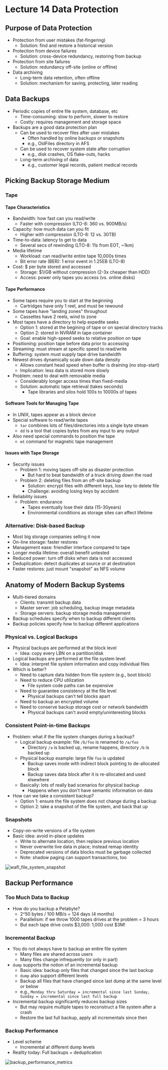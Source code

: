 # Lecture 14 Data Protection

## Purpose of Data Protection

* Protection from user mistakes (fat-fingering)
  * Solution: find and restore a historical version
* Protection from device failures
  * Solution: cross-device redundancy, restoring from backup
* Protection from site failures
  * Solution: redundancy off-site (online or offline)
* Data archiving
  * Long-term data retention, often offline
  * Solution: mechanism for saving, protecting, later reading

## Data Backups

* Periodic copies of entire file system, database, etc
  * Time-consuming: slow to perform, slower to restore
  * Costly: requires management and storage space
* Backups are a good data protection plan
  * Can be used to recover files after user mistakes
    * Often handled by online backups or snapshots
    * e.g., OldFiles directory in AFS
  * Can be used to recover system state after corruption
    * e.g., disk crashes, OS flake-outs, hacks
  * Long-term archiving of data
    * e.g., customer legal records, patient medical records

## Picking Backup Storage Medium

### Tape

#### Tape Characteristics

* Bandwidth: how fast can you read/write
  * Faster with compression (LTO-8: 360 vs. 900MB/s)
* Capacity: how much data can you fit
  * Higher with compression (LTO-8: 12 vs. 30TB)
* Time-to-data: latency to get to data
  * Several secs of rewinding (LTO-8: 11s from EOT, ~1km)
* Media lifetime
  * Workload: can read/write entire tape 10,000s times
  * Bit error rate (BER): 1 error event in 1.25EB (LTO-8)
* Cost: $ per byte stored and accessed
  * Storage: $1/GB without compression (2-3x cheaper than HDD)
  * Access: power only tapes you access (vs. online disks)

#### Tape Performance

* Some tapes require you to start at the beginning
  * Cartridges have only 1 reel, and must be rewound
* Some tapes have "landing zones" throughout
  * Cassettes have 2 reels, wind to zone
* Most tapes have a directory to help expedite seeks
  * Option 1: stored at the begining of tape or on special directory tracks
  * Option 2: stored in NVRAM in tape container
  * Goal: enable high-speed seeks to relative position on tape
* Positioning: position tape before data prior to accessing
* Streaming: must stream at specific speed to read/write
* Buffering: system must supply tape drive bandwidth
* Newest drives dynamically scale down data density
  * Allows constant head speed when buffer is draining (no stop-start)
  * Implication: less data is stored more slowly
* Problem: need to deal with removable media
  * Considerably longer access times than fixed-media
  * Solution: automatic tape retrieval (takes seconds)
    * Tape libraries and silos hold 100s to 10000s of tapes

#### Software Tools for Managing Tape

* In UNIX, tapes appear as a block device
* Special software to read/write tapes
  * `tar` combines lots of files/directories into a single byte stream
  * `dd` is a tool that copies bytes from any input to any output
* Also need special commands to position the tape
  * `mt` command for magnetic tape management

#### Issues with Tape Storage

* Security issues
  * Problem 1: moving tapes off-site as disaster protection
    * But hard to beat bandwidth of a truck driving down the road
  * Problem 2: deleting files from an off-site backup
    * Solution: encrypt files with different keys, lose key to delete file
    * Challenge: avoiding losing keys by accident
* Reliability issues
  * Problem: endurance
    * Tapes eventually lose their data (15-30years)
    * Environmental conditions as storage sites can affect lifetime

### Alternative: Disk-based Backup

* Most big storage companies selling it now
* On-line storage: faster restores
* Management ease: friendlier interface compared to tape
* Longer media lifetime: overall benefit untested
* Reduced power: turn off disks when data is not accessed
* Deduplication: detect duplicates at source or at destination
* Faster restores: just mount "snapshot" as NFS volume

## Anatomy of Modern Backup Systems

* Multi-tiered domains
  * Clients: transmit backup data
  * Master server: job scheduling, backup image metadata
  * Storage servers: backup storage media management
* Backup schedules specify when to backup different clients
* Backup policies specify how to backup different applications

### Physical vs. Logical Backups

* Physical backups are performed at the block level
  * Idea: copy every LBN on a partition/disk
* Logical backups are performed at the file system level
  * Idea: interpret file system information and copy individual files
* Which is better?
  * Need to capture data hidden from file system (e.g., boot block)
  * Need to reduce CPU utilization
    * File system code paths can be expensive
  * Need to guarantee consistency at the file level
    * Physical backups can't tell blocks apart
  * Need to backup an encrypted volume
  * Need to conserve backup storage cost or network bandwidth
    * Physical backups can't avoid empty/uninteresting blocks

### Consistent Point-in-time Backups

* Problem: what if the file system changes during a backup?
  * Logical backup example: file `/b/foo` is renamed  to `/a/foo`
    * Directory `/a` is backed up, rename happens, directory `/b` is backed up
  * Physical backup example: large file `foo` is updated
    * Backup saves inode with indirect block pointing to de-allocated block
    * Backup saves data block after it is re-allocated and used elsewhere
  * Basically: lots of really bad scenarios for physical backup
    * Happens when you don't have semantic information on data
* How can we take a consistent backup?
  * Option 1: ensure the file system does not change during a backup
  * Option 2: take a snapshot of the file system, and back that up

### Snapshots

* Copy-on-write versions of a file system
* Basic idea: avoid in-place updates
  * Write to alternate location, then replace previous location
  * Never overwrite live data in place; instead remap identity
  * Deprecated versions of data blocks must be garbage collected
  * Note: shadow paging can support transactions, too

![wafl_file_system_snapshot](images/lecture14-data-protection/wafl_file_system_snapshot.png)

## Backup Performance

### Too Much Data to Backup

* How do you backup a Petabyte?
  * 2^50 bytes / 100 MB/s = 124 days (4 months)
  * Parallelism: if we  throw 1000 tapes drives at the problem = 3 hours
  * But each tape drive costs \$3,000: 1,000 cost \$3M!

### Incremental Backup

* You do not always have to backup an entire file system
  * Many files are shared across users
  * Many files change infrequently (or only in part)
* `dump` supports the notion of an incremental backup
  * Basic idea: backup only files that changed since the last backup
  * `dump` also support different levels
  * Backup all files that have changed since last dump at the same level or below
  * e.g., `Monday thru Saturday = incremental since last Sunday, Sunday = incremental since last full backup`
* Incremental backup significantly reduces backup sizes
  * But may require multiple tapes to reconstruct a file system after a crash
  * Restore the last full backup, apply all incrementals since then

### Backup Performance

* Level scheme
  * Incremental at different dump levels
* Reality today: Full backups + deduplication

![backup_performance_metrics](images/lecture14-data-protection/backup_performance_metrics.png)